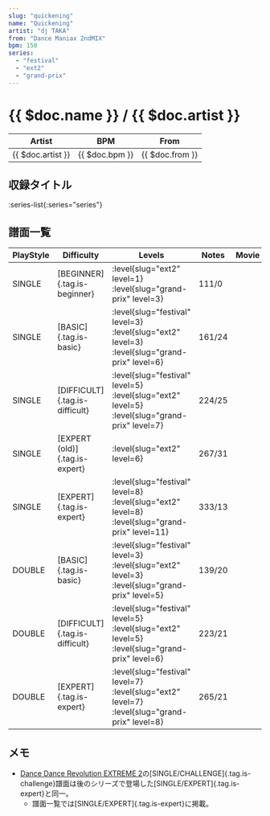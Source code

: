 ```yaml
---
slug: "quickening"
name: "Quickening"
artist: "dj TAKA"
from: "Dance Maniax 2ndMIX"
bpm: 150
series:
  - "festival"
  - "ext2"
  - "grand-prix"
---
```


# {{ $doc.name }} / {{ $doc.artist }}

|Artist|BPM|From|
|------|---|----|
|{{ $doc.artist }}|{{ $doc.bpm }}|{{ $doc.from }}|

## 収録タイトル

:series-list{:series="series"}

## 譜面一覧

|PlayStyle|Difficulty|Levels|Notes|Movie|
|---------|----------|------|-----|-----|
|SINGLE|[BEGINNER]{.tag.is-beginner}|<div class="field is-grouped is-grouped-multiline"> :level{slug="ext2" level=1} :level{slug="grand-prix" level=3}</div>|111/0||
|SINGLE|[BASIC]{.tag.is-basic}|<div class="field is-grouped is-grouped-multiline"> :level{slug="festival" level=3} :level{slug="ext2" level=3} :level{slug="grand-prix" level=6}</div>|161/24||
|SINGLE|[DIFFICULT]{.tag.is-difficult}|<div class="field is-grouped is-grouped-multiline"> :level{slug="festival" level=5} :level{slug="ext2" level=5} :level{slug="grand-prix" level=7}</div>|224/25||
|SINGLE|[EXPERT (old)]{.tag.is-expert}|<div class="field is-grouped is-grouped-multiline"> :level{slug="ext2" level=6}</div>|267/31||
|SINGLE|[EXPERT]{.tag.is-expert}|<div class="field is-grouped is-grouped-multiline"> :level{slug="festival" level=8} :level{slug="ext2" level=8} :level{slug="grand-prix" level=11}</div>|333/13||
|DOUBLE|[BASIC]{.tag.is-basic}|<div class="field is-grouped is-grouped-multiline"> :level{slug="festival" level=3} :level{slug="ext2" level=3} :level{slug="grand-prix" level=5}</div>|139/20||
|DOUBLE|[DIFFICULT]{.tag.is-difficult}|<div class="field is-grouped is-grouped-multiline"> :level{slug="festival" level=5} :level{slug="ext2" level=5} :level{slug="grand-prix" level=6}</div>|223/21||
|DOUBLE|[EXPERT]{.tag.is-expert}|<div class="field is-grouped is-grouped-multiline"> :level{slug="festival" level=7} :level{slug="ext2" level=7} :level{slug="grand-prix" level=8}</div>|265/21||

## メモ

- [Dance Dance Revolution EXTREME 2](/series/ext2)の[SINGLE/CHALLENGE]{.tag.is-challenge}譜面は後のシリーズで登場した[SINGLE/EXPERT]{.tag.is-expert}と同一。
  - 譜面一覧では[SINGLE/EXPERT]{.tag.is-expert}に掲載。
